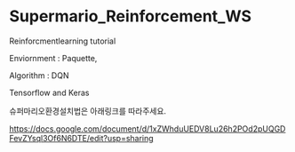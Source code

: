 # Supermario_Reinforcement_WS

 
 Reinforcmentlearning tutorial
 
 Enviornment : Paquette,
 
 Algorithm : DQN
 
 
 Tensorflow and Keras
 
 
 
 슈퍼마리오환경설치법은 아래링크를 따라주세요.
 
 https://docs.google.com/document/d/1xZWhduUEDV8Lu26h2POd2pUQGDFevZYsql3Of6N6DTE/edit?usp=sharing
